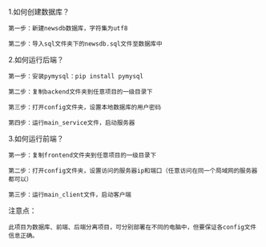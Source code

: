 1.如何创建数据库？

    第一步：新建newsdb数据库，字符集为utf8
    
    第二步：导入sql文件夹下的newsdb.sql文件至数据库中
    

2.如何运行后端？

    第一步：安装pymysql：pip install pymysql

    第二步：复制backend文件夹到任意项目的一级目录下

    第三步：打开config文件夹，设置本地数据库的用户密码

    第四步：运行main_service文件，启动服务器

3.如何运行前端？

    第一步：复制frontend文件夹到任意项目的一级目录下
    
    第二步：打开config文件夹，设置访问的服务器ip和端口（任意访问在同一个局域网的服务器都可以）
    
    第三步：运行main_client文件，启动客户端


注意点：

    此项目为数据库、前端、后端分离项目，可分别部署在不同的电脑中，但要保证各config文件信息正确。
